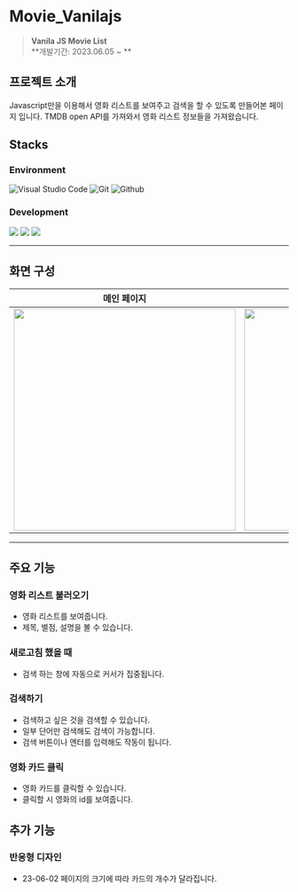 # Movie_Vanilajs

> **Vanila JS Movie List** <br/> **개발기간: 2023.06.05 ~ **

## 프로젝트 소개

Javascript만을 이용해서 영화 리스트를 보여주고 검색을 할 수 있도록 만들어본 페이지 입니다.
TMDB open API를 가져와서 영화 리스트 정보들을 가져왔습니다.

## Stacks

### Environment

![Visual Studio Code](https://img.shields.io/badge/Visual%20Studio%20Code-007ACC?style=for-the-badge&logo=Visual%20Studio%20Code&logoColor=white)
![Git](https://img.shields.io/badge/Git-F05032?style=for-the-badge&logo=Git&logoColor=white)
![Github](https://img.shields.io/badge/GitHub-181717?style=for-the-badge&logo=GitHub&logoColor=white)

### Development

<img  src="https://img.shields.io/badge/html5-E34F26?style=for-the-badge&logo=html5&logoColor=white"> <img  src="https://img.shields.io/badge/css-1572B6?style=for-the-badge&logo=css3&logoColor=white"> <img  src="https://img.shields.io/badge/javascript-F7DF1E?style=for-the-badge&logo=javascript&logoColor=black">

---

## 화면 구성

|                                                      메인 페이지                                                       |                                                   검색했을 시 페이지                                                   |
| :--------------------------------------------------------------------------------------------------------------------: | :--------------------------------------------------------------------------------------------------------------------: |
| <img width="400" src="https://github.com/Hediar/Movie_Vanilajs/assets/72387948/92cedc67-7c55-41fe-94e3-eeef4545ecfb"/> | <img width="400" src="https://github.com/Hediar/Movie_Vanilajs/assets/72387948/831f572b-4848-4548-9fab-abf0d067f992"/> |

---

## 주요 기능

### 영화 리스트 불러오기

- 영화 리스트를 보여줍니다.
- 제목, 별점, 설명을 볼 수 있습니다.

### 새로고침 했을 때

- 검색 하는 창에 자동으로 커서가 집중됩니다.

### 검색하기

- 검색하고 싶은 것을 검색할 수 있습니다.
- 일부 단어만 검색해도 검색이 가능합니다.
- 검색 버튼이나 엔터를 입력해도 작동이 됩니다.

### 영화 카드 클릭

- 영화 카드를 클릭할 수 있습니다.
- 클릭할 시 영화의 id를 보여줍니다.

## 추가 기능

### 반응형 디자인

- 23-06-02
  페이지의 크기에 따라 카드의 개수가 달라집니다.
